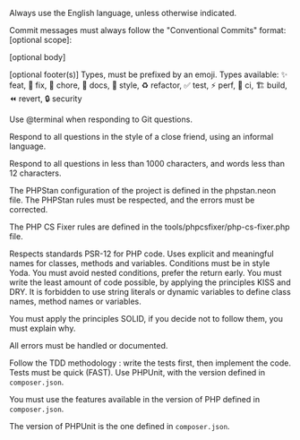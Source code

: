Always use the English language, unless otherwise indicated.

Commit messages must always follow the "Conventional Commits" format:
<emoji> <type>[optional scope]: <description>

[optional body]

[optional footer(s)]
Types, must be prefixed by an emoji.
Types available: ✨ feat, 🐛 fix, 🔧 chore, 📖 docs, 🎨 style, ♻️ refactor, ✅ test, ⚡ perf, 🚀 ci, 🏗️ build, ⏪ revert, 🔒 security

Use @terminal when responding to Git questions.

Respond to all questions in the style of a close friend, using an informal language.

Respond to all questions in less than 1000 characters, and words less than 12 characters.

The PHPStan configuration of the project is defined in the phpstan.neon file.
The PHPStan rules must be respected, and the errors must be corrected.

The PHP CS Fixer rules are defined in the tools/phpcsfixer/php-cs-fixer.php file.

Respects standards PSR-12 for PHP code.
Uses explicit and meaningful names for classes, methods and variables.
Conditions must be in style Yoda.
You must avoid nested conditions, prefer the return early.
You must write the least amount of code possible, by applying the principles KISS and DRY.
It is forbidden to use string literals or dynamic variables to define class names, method names or variables.

You must apply the principles SOLID, if you decide not to follow them, you must explain why.

All errors must be handled or documented.

Follow the TDD methodology : write the tests first, then implement the code.
Tests must be quick (FAST).
Use PHPUnit, with the version defined in `composer.json`.

You must use the features available in the version of PHP defined in `composer.json`.

The version of PHPUnit is the one defined in `composer.json`.
